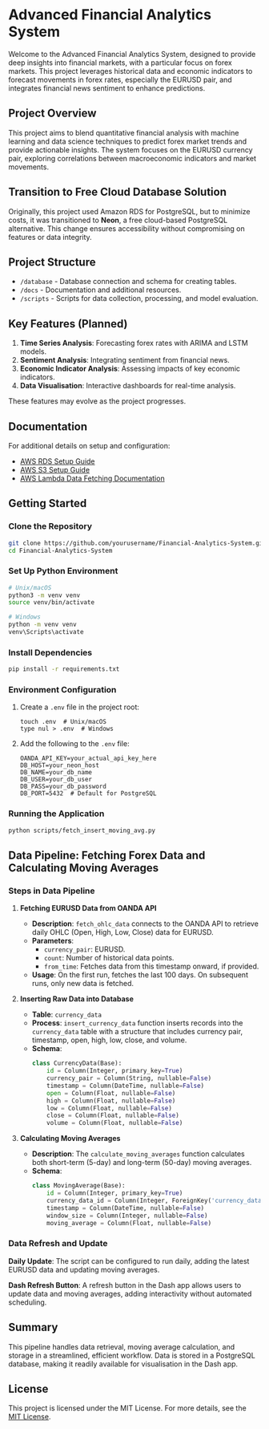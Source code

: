 
# Advanced Financial Analytics System

Welcome to the Advanced Financial Analytics System, designed to provide deep insights into financial markets, with a particular focus on forex markets. This project leverages historical data and economic indicators to forecast movements in forex rates, especially the EURUSD pair, and integrates financial news sentiment to enhance predictions.

## Project Overview

This project aims to blend quantitative financial analysis with machine learning and data science techniques to predict forex market trends and provide actionable insights. The system focuses on the EURUSD currency pair, exploring correlations between macroeconomic indicators and market movements.

## Transition to Free Cloud Database Solution

Originally, this project used Amazon RDS for PostgreSQL, but to minimize costs, it was transitioned to **Neon**, a free cloud-based PostgreSQL alternative. This change ensures accessibility without compromising on features or data integrity.

## Project Structure

- `/database` - Database connection and schema for creating tables.
- `/docs` - Documentation and additional resources.
- `/scripts` - Scripts for data collection, processing, and model evaluation.
  
## Key Features (Planned)

1. **Time Series Analysis**: Forecasting forex rates with ARIMA and LSTM models.
2. **Sentiment Analysis**: Integrating sentiment from financial news.
3. **Economic Indicator Analysis**: Assessing impacts of key economic indicators.
4. **Data Visualisation**: Interactive dashboards for real-time analysis.

These features may evolve as the project progresses.

## Documentation

For additional details on setup and configuration:
- [AWS RDS Setup Guide](docs/AWS-RDS-Setup.md)
- [AWS S3 Setup Guide](docs/AWS-S3-Setup.md)
- [AWS Lambda Data Fetching Documentation](docs/AWS-Lambda-Automate-Data-Fetching.md)

## Getting Started

### Clone the Repository

```bash
git clone https://github.com/yourusername/Financial-Analytics-System.git
cd Financial-Analytics-System
```

### Set Up Python Environment

```bash
# Unix/macOS
python3 -m venv venv
source venv/bin/activate

# Windows
python -m venv venv
venv\Scripts\activate
```

### Install Dependencies

```bash
pip install -r requirements.txt
```

### Environment Configuration

1. Create a `.env` file in the project root:
   ```plaintext
   touch .env  # Unix/macOS
   type nul > .env  # Windows
   ```

2. Add the following to the `.env` file:
   ```plaintext
   OANDA_API_KEY=your_actual_api_key_here
   DB_HOST=your_neon_host
   DB_NAME=your_db_name
   DB_USER=your_db_user
   DB_PASS=your_db_password
   DB_PORT=5432  # Default for PostgreSQL
   ```

### Running the Application

```bash
python scripts/fetch_insert_moving_avg.py
```

## Data Pipeline: Fetching Forex Data and Calculating Moving Averages

### Steps in Data Pipeline

1. **Fetching EURUSD Data from OANDA API**
   - **Description**: `fetch_ohlc_data` connects to the OANDA API to retrieve daily OHLC (Open, High, Low, Close) data for EURUSD.
   - **Parameters**:
     - `currency_pair`: EURUSD.
     - `count`: Number of historical data points.
     - `from_time`: Fetches data from this timestamp onward, if provided.
   - **Usage**: On the first run, fetches the last 100 days. On subsequent runs, only new data is fetched.

2. **Inserting Raw Data into Database**
   - **Table**: `currency_data`
   - **Process**: `insert_currency_data` function inserts records into the `currency_data` table with a structure that includes currency pair, timestamp, open, high, low, close, and volume.
   - **Schema**:
     ```python
     class CurrencyData(Base):
         id = Column(Integer, primary_key=True)
         currency_pair = Column(String, nullable=False)
         timestamp = Column(DateTime, nullable=False)
         open = Column(Float, nullable=False)
         high = Column(Float, nullable=False)
         low = Column(Float, nullable=False)
         close = Column(Float, nullable=False)
         volume = Column(Float, nullable=False)
     ```

3. **Calculating Moving Averages**
   - **Description**: The `calculate_moving_averages` function calculates both short-term (5-day) and long-term (50-day) moving averages.
   - **Schema**:
     ```python
     class MovingAverage(Base):
         id = Column(Integer, primary_key=True)
         currency_data_id = Column(Integer, ForeignKey('currency_data.id'), nullable=False)
         timestamp = Column(DateTime, nullable=False)
         window_size = Column(Integer, nullable=False)
         moving_average = Column(Float, nullable=False)
     ```

### Data Refresh and Update

**Daily Update**: The script can be configured to run daily, adding the latest EURUSD data and updating moving averages.

**Dash Refresh Button**: A refresh button in the Dash app allows users to update data and moving averages, adding interactivity without automated scheduling.

## Summary

This pipeline handles data retrieval, moving average calculation, and storage in a streamlined, efficient workflow. Data is stored in a PostgreSQL database, making it readily available for visualisation in the Dash app.

## License

This project is licensed under the MIT License. For more details, see the [MIT License](https://opensource.org/licenses/MIT).
